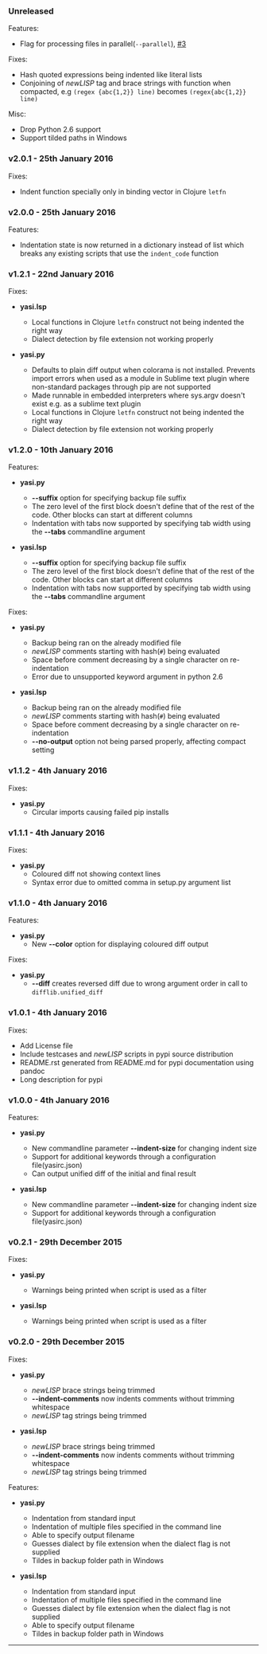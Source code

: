 ### Unreleased

Features:

 - Flag for processing files in parallel(`--parallel`), [#3][1]

Fixes:

 - Hash quoted expressions being indented like literal lists
 - Conjoining of *newLISP* tag and brace strings with function when compacted, e.g
   `(regex {abc{1,2}} line)` becomes `(regex{abc{1,2}} line)`

Misc:

 - Drop Python 2.6 support
 - Support tilded paths in Windows

### v2.0.1 - 25th January 2016

Fixes:

 - Indent function specially only in binding vector in Clojure `letfn`


### v2.0.0 - 25th January 2016

Features:

 - Indentation state is now returned in a dictionary instead of list which breaks
    any existing scripts that use the `indent_code` function

### v1.2.1 - 22nd January 2016

Fixes:

 - **yasi.lsp**
    + Local functions in Clojure `letfn` construct not being indented the right way
    + Dialect detection by file extension not working properly

  - **yasi.py**
    + Defaults to plain diff output when colorama is not installed. Prevents import
      errors when used as a module in Sublime text plugin where non-standard
      packages through pip are not supported
    + Made runnable in embedded interpreters where sys.argv doesn't exist e.g. as a
      sublime text plugin
    + Local functions in Clojure `letfn` construct not being indented the right way
    + Dialect detection by file extension not working properly


### v1.2.0 - 10th January 2016

Features:

 - **yasi.py**
    + **--suffix** option for specifying backup file suffix
    + The zero level of the first block doesn't define that of the rest of the code.
      Other blocks can start at different columns
    + Indentation with tabs now supported by specifying tab width using the **--tabs**
      commandline argument

  - **yasi.lsp**
    + **--suffix** option for specifying backup file suffix
    + The zero level of the first block doesn't define that of the rest of the code.
      Other blocks can start at different columns
    + Indentation with tabs now supported by specifying tab width using the **--tabs**
      commandline argument

Fixes:

  - **yasi.py**
    + Backup being ran on the already modified file
    + *newLISP* comments starting with hash(`#`) being evaluated
    + Space before comment decreasing by a single character on re-indentation
    + Error due to unsupported keyword argument in python 2.6

  - **yasi.lsp**
    + Backup being ran on the already modified file
    + *newLISP* comments starting with hash(`#`) being evaluated
    + Space before comment decreasing by a single character on re-indentation
    + **--no-output** option not being parsed properly, affecting compact setting


### v1.1.2 - 4th January 2016
Fixes:

  - **yasi.py**
    + Circular imports causing failed pip installs

### v1.1.1 - 4th January 2016
Fixes:

  - **yasi.py**
    + Coloured diff not showing context lines
    + Syntax error due to omitted comma in setup.py argument list

### v1.1.0 - 4th January 2016

Features:

  - **yasi.py**
    + New **--color** option for displaying coloured diff output

Fixes:

  - **yasi.py**
    + **--diff** creates reversed diff due to wrong argument order in call to
      `difflib.unified_diff`

### v1.0.1 - 4th January 2016
Fixes:

  - Add License file
  - Include testcases and *newLISP* scripts in pypi source distribution
  - README.rst generated from README.md for pypi documentation using pandoc
  - Long description for pypi

### v1.0.0 - 4th January 2016

Features:

  - **yasi.py**
    + New commandline parameter **--indent-size** for changing indent size
    + Support for additional keywords through a configuration file(yasirc.json)
    + Can output unified diff of the initial and final result

  - **yasi.lsp**
    + New commandline parameter **--indent-size** for changing indent size
    + Support for additional keywords through a configuration file(yasirc.json)

### v0.2.1 - 29th December 2015

Fixes:

  - **yasi.py**
    + Warnings being printed when script is used as a filter

  - **yasi.lsp**
    + Warnings being printed when script is used as a filter

### v0.2.0 - 29th December 2015

Fixes:

  - **yasi.py**
    + *newLISP* brace strings being trimmed
    + **--indent-comments** now indents comments without trimming whitespace
    + *newLISP* tag strings being trimmed

  - **yasi.lsp**
    + *newLISP* brace strings being trimmed
    + **--indent-comments** now indents comments without trimming whitespace
    + *newLISP* tag strings being trimmed

Features:

  - **yasi.py**
    + Indentation from standard input
    + Indentation of multiple files specified in the command line
    + Able to specify output filename
    + Guesses dialect by file extension when the dialect flag is not supplied
    + Tildes in backup folder path in Windows

  - **yasi.lsp**
    + Indentation from standard input
    + Indentation of multiple files specified in the command line
    + Guesses dialect by file extension when the dialect flag is not supplied
    + Able to specify output filename
    + Tildes in backup folder path in Windows

---

[1]: https://github.com/nkmathew/yasi-sexp-indenter/issues/3
